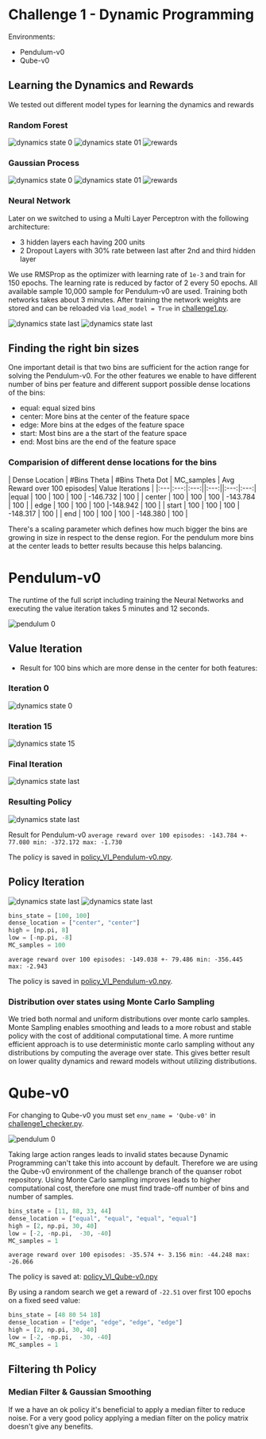 # Challenge 1 - Dynamic Programming

Environments: 
 * Pendulum-v0
 * Qube-v0

## Learning the Dynamics and Rewards

We tested out different model types for learning the dynamics and rewards

### Random Forest

![dynamics state 0](./Export/Pendulum/Random_Forrest/dynamics_state0.png)
![dynamics state 01](./Export/Pendulum/Random_Forrest/dynamics_state1.png)
![rewards](./Export/Pendulum/Random_Forrest/rewards.png)

### Gaussian Process

![dynamics state 0](./Export/Pendulum/Gaussian_Process/dynamics_state0.png)
![dynamics state 01](./Export/Pendulum/Gaussian_Process/dynamics_state1.png)
![rewards](./Export/Pendulum/Gaussian_Process/rewards.png)

### Neural Network

Later on we switched to using a Multi Layer Perceptron with the following architecture:
* 3 hidden layers each having 200 units
* 2 Dropout Layers with 30% rate between last after 2nd and third hidden layer

We use RMSProp as the optimizer with learning rate of `1e-3` and train for 150 epochs.
The learning rate is reduced by factor of 2 every 50 epochs.
All available sample 10,000 sample for Pendulum-v0 are used.
Training both networks takes about 3 minutes.
After training the network weights are stored and can be reloaded via `load_model = True` in 
[challenge1.py](../challenge1.py#L36).

![dynamics state last](./Export/Pendulum/NN/Pendulum-v0_Dynamics.png)
![dynamics state last](./Export/Pendulum/NN/Pendulum-v0_Reward.png)


## Finding the right bin sizes
One important detail is that two bins are sufficient for the action range for solving the Pendulum-v0.
For the other features we enable to have different number of bins per feature and different support possible dense locations of the bins:

* equal: equal sized bins
* center: More bins at the center of the feature space
* edge: More bins at the edges of the feature space
* start: Most bins are a the start of the feature space
* end: Most bins are the end of the feature space

### Comparision of different dense locations for the bins

| Dense Location | #Bins Theta | #Bins Theta Dot | MC_samples | Avg Reward over 100 episodes| Value Iterations |
|:---|:---:|:---:||:---:||:---:|:---:|
|equal | 100 | 100 | 100 | -146.732 | 100 |
| center |  100 | 100 | 100 | -143.784 | 100 |
| edge |  100 | 100 | 100 |-148.942 | 100 |
| start |  100 | 100 | 100 | -148.317 | 100 |
| end | 100 | 100 | 100 | -148.380 | 100 |

There's a scaling parameter which defines how much bigger the bins are growing in size in respect to the dense region.
For the pendulum more bins at the center leads to better results because this helps balancing.

# Pendulum-v0

The runtime of the full script including training the Neural Networks and executing the value iteration takes 5 minutes and 12 seconds.
 
![pendulum 0](./Export/Pendulum/pendulum-v0.gif)


## Value Iteration
* Result for 100 bins which are more dense in the center for both features: 

### Iteration 0
![dynamics state 0](./Export/Pendulum/ValueIteration/ValueIteration_iter_0.png)
### Iteration 15
![dynamics state 15](./Export/Pendulum/ValueIteration/ValueIteration_iter_15.png)
### Final Iteration
![dynamics state last](./Export/Pendulum/ValueIteration/ValueItertation_iter_last.png)

### Resulting Policy
![dynamics state last](./Export/Pendulum/ValueIteration/ValueIteration_policy.png)

Result for Pendulum-v0
`average reward over 100 episodes: -143.784 +- 77.080 min: -372.172 max: -1.730`

The policy is saved in [policy_VI_Pendulum-v0.npy](./Export/Pendulum/ValueIteration/policies/policy_VI_Pendulum-v0.npy).

## Policy Iteration
![dynamics state last](./Export/Pendulum/PolicyIteration/PolicyIteration_value_function.png)
![dynamics state last](./Export/Pendulum/PolicyIteration/PolicyIteration_policy.png)

```python
bins_state = [100, 100]
dense_location = ["center", "center"]
high = [np.pi, 8]
low = [-np.pi, -8]
MC_samples = 100
```
`average reward over 100 episodes: -149.038 +- 79.486 min: -356.445 max: -2.943`

The policy is saved in [policy_VI_Pendulum-v0.npy](./Export/Pendulum/PolicyIteration/policies/policy_PI_Pendulum-v0.npy).

### Distribution over states using Monte Carlo Sampling

We tried both normal and uniform distributions over monte carlo samples.
Monte Sampling enables smoothing and leads to a more robust and stable policy with the cost of additional computational time.
A more runtime efficient approach is to use deterministic monte carlo sampling without any distributions by computing the average over state.
This gives better result on lower quality dynamics and reward models without utilizing distributions.

 # Qube-v0
 
 For changing to Qube-v0 you must set `env_name = 'Qube-v0'` in [challenge1_checker.py](../challenge1_checker.py#L18).
  
 ![pendulum 0](./Export/Qube/qube-v0.gif)

 Taking large action ranges leads to invalid states because Dynamic Programming can't take this into account by default.
 Therefore we are using the Qube-v0 environment of the challenge branch of the quanser robot repository.
 Using Monte Carlo sampling improves leads to higher computational cost, therefore one must find trade-off number of bins and number of samples. 

 ```python
 bins_state = [11, 88, 33, 44]
dense_location = ["equal", "equal", "equal", "equal"]
high = [2, np.pi, 30, 40]
low = [-2, -np.pi,  -30, -40]
MC_samples = 1
```
 `average reward over 100 episodes: -35.574 +- 3.156 min: -44.248 max: -26.066`
 
 The policy is saved at: [policy_VI_Qube-v0.npy](./Export/Qube/policies/policy_VI_Qube-v0.npy)
 
 
 By using a random search we get a reward of `-22.51` over first 100 epochs on a fixed seed value:
 
   ```python
 bins_state = [48 80 54 18]
dense_location = ["edge", "edge", "edge", "edge"]
high = [2, np.pi, 30, 40]
low = [-2, -np.pi,  -30, -40]
MC_samples = 1
```
  
 
 ## Filtering th Policy
 ### Median Filter & Gaussian Smoothing
 
 If we a have an ok policy it's beneficial to apply a median filter to reduce noise.
 For a very good policy applying a median filter on the policy matrix doesn't give any benefits.
 